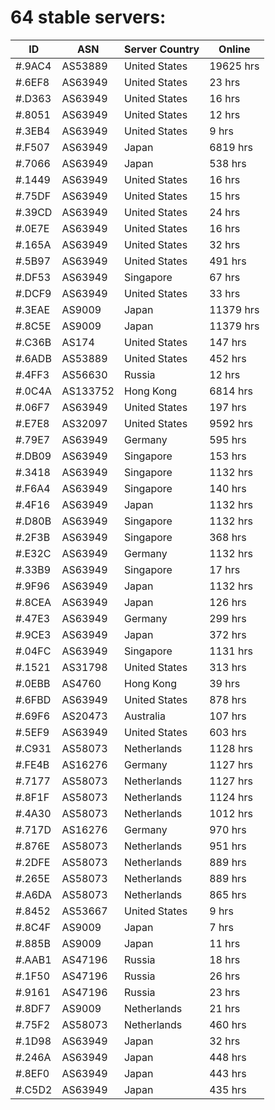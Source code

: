 # 64 stable servers:

| ID | ASN | Server Country | Online |
| ------ | ------ | ------ | ------ |
| #.9AC4 | AS53889 | United States | 19625 hrs |
| #.6EF8 | AS63949 | United States | 23 hrs |
| #.D363 | AS63949 | United States | 16 hrs |
| #.8051 | AS63949 | United States | 12 hrs |
| #.3EB4 | AS63949 | United States | 9 hrs |
| #.F507 | AS63949 | Japan | 6819 hrs |
| #.7066 | AS63949 | Japan | 538 hrs |
| #.1449 | AS63949 | United States | 16 hrs |
| #.75DF | AS63949 | United States | 15 hrs |
| #.39CD | AS63949 | United States | 24 hrs |
| #.0E7E | AS63949 | United States | 16 hrs |
| #.165A | AS63949 | United States | 32 hrs |
| #.5B97 | AS63949 | United States | 491 hrs |
| #.DF53 | AS63949 | Singapore | 67 hrs |
| #.DCF9 | AS63949 | United States | 33 hrs |
| #.3EAE | AS9009 | Japan | 11379 hrs |
| #.8C5E | AS9009 | Japan | 11379 hrs |
| #.C36B | AS174 | United States | 147 hrs |
| #.6ADB | AS53889 | United States | 452 hrs |
| #.4FF3 | AS56630 | Russia | 12 hrs |
| #.0C4A | AS133752 | Hong Kong | 6814 hrs |
| #.06F7 | AS63949 | United States | 197 hrs |
| #.E7E8 | AS32097 | United States | 9592 hrs |
| #.79E7 | AS63949 | Germany | 595 hrs |
| #.DB09 | AS63949 | Singapore | 153 hrs |
| #.3418 | AS63949 | Singapore | 1132 hrs |
| #.F6A4 | AS63949 | Singapore | 140 hrs |
| #.4F16 | AS63949 | Japan | 1132 hrs |
| #.D80B | AS63949 | Singapore | 1132 hrs |
| #.2F3B | AS63949 | Singapore | 368 hrs |
| #.E32C | AS63949 | Germany | 1132 hrs |
| #.33B9 | AS63949 | Singapore | 17 hrs |
| #.9F96 | AS63949 | Japan | 1132 hrs |
| #.8CEA | AS63949 | Japan | 126 hrs |
| #.47E3 | AS63949 | Germany | 299 hrs |
| #.9CE3 | AS63949 | Japan | 372 hrs |
| #.04FC | AS63949 | Singapore | 1131 hrs |
| #.1521 | AS31798 | United States | 313 hrs |
| #.0EBB | AS4760 | Hong Kong | 39 hrs |
| #.6FBD | AS63949 | United States | 878 hrs |
| #.69F6 | AS20473 | Australia | 107 hrs |
| #.5EF9 | AS63949 | United States | 603 hrs |
| #.C931 | AS58073 | Netherlands | 1128 hrs |
| #.FE4B | AS16276 | Germany | 1127 hrs |
| #.7177 | AS58073 | Netherlands | 1127 hrs |
| #.8F1F | AS58073 | Netherlands | 1124 hrs |
| #.4A30 | AS58073 | Netherlands | 1012 hrs |
| #.717D | AS16276 | Germany | 970 hrs |
| #.876E | AS58073 | Netherlands | 951 hrs |
| #.2DFE | AS58073 | Netherlands | 889 hrs |
| #.265E | AS58073 | Netherlands | 889 hrs |
| #.A6DA | AS58073 | Netherlands | 865 hrs |
| #.8452 | AS53667 | United States | 9 hrs |
| #.8C4F | AS9009 | Japan | 7 hrs |
| #.885B | AS9009 | Japan | 11 hrs |
| #.AAB1 | AS47196 | Russia | 18 hrs |
| #.1F50 | AS47196 | Russia | 26 hrs |
| #.9161 | AS47196 | Russia | 23 hrs |
| #.8DF7 | AS9009 | Netherlands | 21 hrs |
| #.75F2 | AS58073 | Netherlands | 460 hrs |
| #.1D98 | AS63949 | Japan | 32 hrs |
| #.246A | AS63949 | Japan | 448 hrs |
| #.8EF0 | AS63949 | Japan | 443 hrs |
| #.C5D2 | AS63949 | Japan | 435 hrs |

